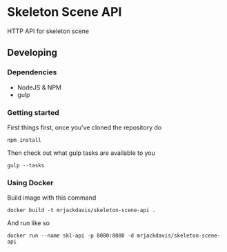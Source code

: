 # Skeleton Scene API

HTTP API for skeleton scene

## Developing

### Dependencies

 - NodeJS & NPM
 - gulp

### Getting started

First things first, once you've cloned the repository do

    npm install

Then check out what gulp tasks are available to you

    gulp --tasks

### Using Docker

Build image with this command

    docker build -t mrjackdavis/skeleton-scene-api .

And run like so

    docker run --name skl-api -p 8080:8080 -d mrjackdavis/skeleton-scene-api